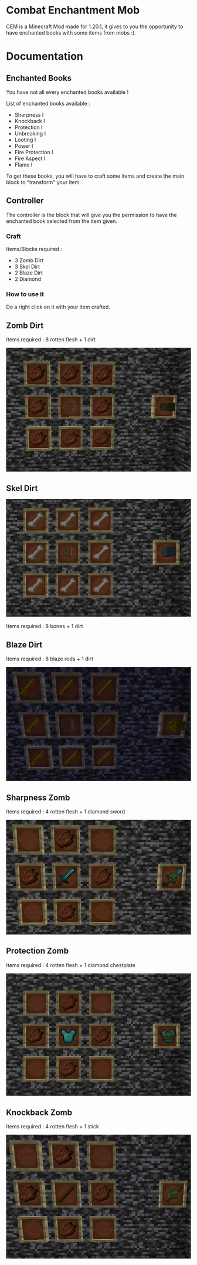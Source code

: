 # Combat Enchantment Mob 

CEM is a Minecraft Mod made for 1.20.1, 
it gives to you the opportunity to have enchanted books with some items from mobs :).

# Documentation

## Enchanted Books

You have not all every enchanted books available ! 

List of enchanted books available : 
- Sharpness I
- Knockback I
- Protection I
- Unbreaking I
- Looting I
- Power I
- Fire Protection I
- Fire Aspect I
- Flame I

To get these books, you will have to craft some items and create the main block to "transform" your item.

## Controller

The controller is the block that will give you the permission to have the enchanted book selected from the item given.

### Craft 

Items/Blocks required : 
- 3 Zomb Dirt
- 3 Skel Dirt
- 2 Blaze Dirt
- 2 Diamond

### How to use it 

Do a right click on it with your item crafted.

## Zomb Dirt

Items required : 8 rotten flesh + 1 dirt

![img.png](imgs/zomb_dirt.png)

## Skel Dirt

![img.png](imgs/skel_dirt.png)

Items required : 8 bones + 1 dirt

## Blaze Dirt

Items required : 8 blaze rods + 1 dirt

![img.png](imgs/blaze_dirt.png)

## Sharpness Zomb

Items required : 4 rotten flesh + 1 diamond sword

![img.png](imgs/sharpness_zomb.png)

## Protection Zomb

Items required : 4 rotten flesh + 1 diamond chestplate

![img.png](imgs/protection_zomb.png)

## Knockback Zomb

Items required : 4 rotten flesh + 1 stick

![img.png](imgs/knockback_zomb.png)